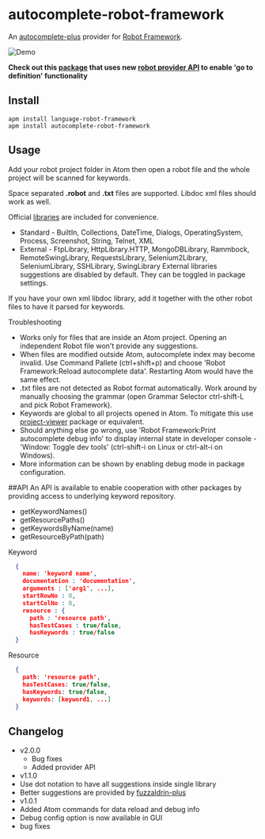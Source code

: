 autocomplete-robot-framework
==========
An [autocomplete-plus](https://github.com/atom/autocomplete-plus) provider for [Robot Framework](http://robotframework.org/).

![Demo](https://raw.githubusercontent.com/gliviu/autocomplete-robot-framework/master/anim.gif)

**Check out this [package](https://atom.io/packages/hyperclick-robot-framework) that uses new  [robot provider API](#API) to  enable 'go to definition' functionality**

## Install
```shell
apm install language-robot-framework
apm install autocomplete-robot-framework
```

## Usage
Add your robot project folder in Atom then open a robot file and the whole project will be scanned for keywords.

Space separated **.robot** and **.txt** files are supported. Libdoc xml files should work as well.

Official [libraries](http://robotframework.org/#test-libraries) are included for convenience.
*  Standard - BuiltIn, Collections, DateTime, Dialogs, OperatingSystem, Process, Screenshot, String, Telnet, XML
*  External - FtpLibrary, HttpLibrary.HTTP, MongoDBLibrary, Rammbock, RemoteSwingLibrary, RequestsLibrary, Selenium2Library, SeleniumLibrary, SSHLibrary, SwingLibrary
External libraries suggestions are disabled by default. They can be toggled in package settings.

If you have your own xml libdoc library, add it together with the other robot files to have it parsed for keywords.

Troubleshooting
*  Works only for files that are inside an Atom project. Opening an independent Robot file won't provide any suggestions.
*  When files are modified outside Atom, autocomplete index may become invalid. Use Command Pallete (ctrl+shift+p) and choose 'Robot Framework:Reload autocomplete data'. Restarting Atom would have the same effect.
*  .txt files are not detected as Robot format automatically. Work around by manually choosing the grammar (open Grammar Selector ctrl-shift-L and pick Robot Framework).
*  Keywords are global to all projects opened in Atom. To mitigate this use [project-viewer](https://atom.io/packages/project-viewer) package or equivalent.
*  Should anything else go wrong, use 'Robot Framework:Print autocomplete debug info' to display internal state in developer console  - 'Window: Toggle dev tools' (ctrl-shift-i on Linux or ctrl-alt-i on Windows).
*  More information can be shown by enabling debug mode in package configuration.

<a name="API"></a>

##API
An API is available to enable cooperation with other packages by providing access to underlying keyword repository.
* getKeywordNames()
* getResourcePaths()
* getKeywordsByName(name)
* getResourceByPath(path)

Keyword
```json
  {
    name: 'keyword name',
    documentation : 'documentation',
    arguments : ['arg1', ...],
    startRowNo : 0,
    startColNo : 0,
    resource : {
      path : 'resource path',
      hasTestCases : true/false,
      hasKeywords : true/false
  }
```

Resource
```json
  {
    path: 'resource path',
    hasTestCases: true/false,
    hasKeywords: true/false,
    keywords: [keyword1, ...]
  }
```


## Changelog
*  v2.0.0
	* Bug fixes
	* Added provider API
*  v1.1.0
  *  Use dot notation to have all suggestions inside single library
  *  Better suggestions are provided by [fuzzaldrin-plus](https://www.npmjs.com/package/fuzzaldrin-plus)
*  v1.0.1
  *  Added Atom commands for data reload and debug info
  *  Debug config option is now available in GUI
  * bug fixes

